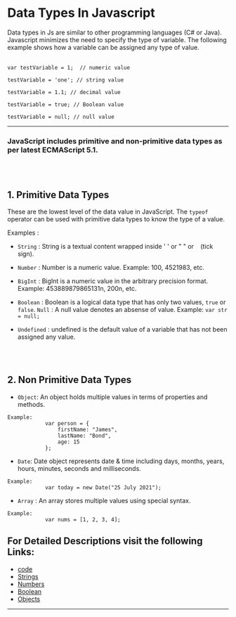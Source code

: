 # Data Types In Javascript

Data types in Js are similar to other programming languages (C# or Java).
Javascript minimizes the need to specify the type of variable.
The following example shows how a variable can be assigned any type of value.
    <br />
<br />

```
var testVariable = 1;  // numeric value

testVariable = 'one'; // string value

testVariable = 1.1; // decimal value

testVariable = true; // Boolean value

testVariable = null; // null value
```


___
### JavaScript includes primitive and non-primitive data types as per latest ECMAScript 5.1.  
<br />
<br />

## 1. Primitive Data Types

These are the lowest level of the data value in JavaScript. The ``` typeof ```
operator can be used with primitive data types to know the type of a value.

Examples : 
- ```String``` : String is a textual content wrapped inside ' ' or " " or ` ` (tick sign).

- ```Number```  : Number is a numeric value. Example: 100, 4521983, etc.
- ```BigInt```  : BigInt is a numeric value in the arbitrary precision format. Example: 453889879865131n, 200n, etc.
- ```Boolean```  :	Boolean is a logical data type that has only two values, ```true``` or ```false```.
```Null```	 : A null value denotes an absense of value. Example: ```var str = null;```
- ```Undefined```  : undefined is the default value of a variable that has not been assigned any value.
<br />
<br />

## 2. Non Primitive Data Types
- ```Object```: 	An object holds multiple values in terms of properties and methods. 

```
Example:
            var person = { 
                firstName: "James", 
                lastName: "Bond", 
                age: 15
            }; 
```            
- ```Date```: Date object represents date & time including days, months, years, hours, minutes, seconds and milliseconds.
```
Example: 
            var today = new Date("25 July 2021");
```
- ```Array``` :	An array stores multiple values using special syntax.
```
Example: 
            var nums = [1, 2, 3, 4];
```


## For Detailed Descriptions visit the following Links:
-  [code](01.DataType.js)
-  [Strings](Strings.md)
-  [Numbers](Numbers.md)
-  [Boolean](Boolean.md)
-  [Objects](Objects.md)
---